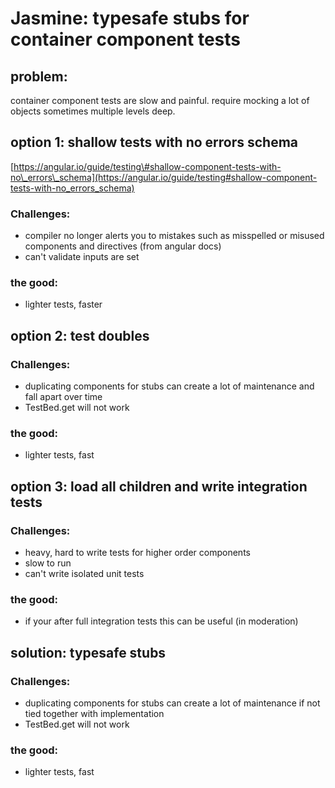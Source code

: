 # Jasmine: typesafe stubs for container component tests

## problem:

container component tests are slow and painful. require mocking a lot of objects sometimes multiple levels deep.

## option 1: shallow tests with no errors schema

[https://angular.io/guide/testing\#shallow-component-tests-with-no\_errors\_schema](https://angular.io/guide/testing#shallow-component-tests-with-no_errors_schema)

### Challenges:

* compiler no longer alerts you to mistakes such as misspelled or misused components and directives \(from angular docs\)
* can't validate inputs are set

### the good:

* lighter tests, faster

## option 2: test doubles

### Challenges:

* duplicating components for stubs can create a lot of maintenance and fall apart over time
* TestBed.get will not work 

### the good:

* lighter tests, fast

## option 3: load all children and write integration tests

### Challenges:

* heavy, hard to write tests for higher order components
* slow to run
* can't write isolated unit tests

### the good:

* if your after full integration tests this can be useful \(in moderation\)

## solution: typesafe stubs

### Challenges:

* duplicating components for stubs can create a lot of maintenance if not tied together with implementation
* TestBed.get will not work 

### the good:

* lighter tests, fast

